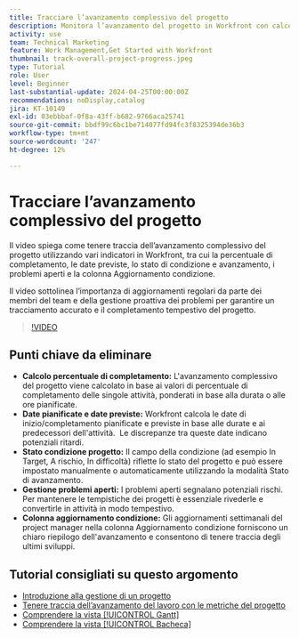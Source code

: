 ```yaml
---
title: Tracciare l’avanzamento complessivo del progetto
description: Monitora l’avanzamento del progetto in Workfront con calcoli sulla percentuale di completamento, date pianificate e previste, stato delle condizioni, gestione dei problemi aperti e aggiornamenti settimanali per una tracciatura chiara e tempestiva dei progetti.
activity: use
team: Technical Marketing
feature: Work Management,Get Started with Workfront
thumbnail: track-overall-project-progress.jpeg
type: Tutorial
role: User
level: Beginner
last-substantial-update: 2024-04-25T00:00:00Z
recommendations: noDisplay,catalog
jira: KT-10149
exl-id: 03ebbbaf-0f8a-43ff-b682-9766aca25741
source-git-commit: bbdf99c6bc1be714077fd94fc3f8325394de36b3
workflow-type: tm+mt
source-wordcount: '247'
ht-degree: 12%

---
```


# Tracciare l’avanzamento complessivo del progetto

Il video spiega come tenere traccia dell’avanzamento complessivo del progetto utilizzando vari indicatori in Workfront, tra cui la percentuale di completamento, le date previste, lo stato di condizione e avanzamento, i problemi aperti e la colonna Aggiornamento condizione.

Il video sottolinea l’importanza di aggiornamenti regolari da parte dei membri del team e della gestione proattiva dei problemi per garantire un tracciamento accurato e il completamento tempestivo del progetto. &#x200B;

>[!VIDEO](https://video.tv.adobe.com/v/3428748/?quality=12&learn=on&enablevpops=1)

## Punti chiave da eliminare

* **Calcolo percentuale di completamento:** L&#39;avanzamento complessivo del progetto viene calcolato in base ai valori di percentuale di completamento delle singole attività, ponderati in base alla durata o alle ore pianificate. &#x200B;
* **Date pianificate e date previste:** Workfront calcola le date di inizio/completamento pianificate e previste in base alle durate e ai predecessori dell&#39;attività. &#x200B; Le discrepanze tra queste date indicano potenziali ritardi. &#x200B;
* **Stato condizione progetto:** Il campo della condizione (ad esempio In Target, A rischio, In difficoltà) riflette lo stato del progetto e può essere impostato manualmente o automaticamente utilizzando la modalità Stato di avanzamento. &#x200B;
* **Gestione problemi aperti:** I problemi aperti segnalano potenziali rischi. &#x200B; Per mantenere le tempistiche dei progetti è essenziale rivederle e convertirle in attività in modo tempestivo. &#x200B;
* **Colonna aggiornamento condizione:** Gli aggiornamenti settimanali del project manager nella colonna Aggiornamento condizione forniscono un chiaro riepilogo dell&#39;avanzamento e consentono di tenere traccia degli ultimi sviluppi. &#x200B;


## Tutorial consigliati su questo argomento

* [Introduzione alla gestione di un progetto](/help/manage-work/projects/getting-started-manage-a-project.md)
* [Tenere traccia dell’avanzamento del lavoro con le metriche del progetto](/help/manage-work/projects/track-work-progress-with-project-metrics.md)
* [Comprendere la vista [!UICONTROL Gantt]](/help/manage-work/projects/understand-the-gantt-view.md)
* [Comprendere la vista [!UICONTROL Bacheca]](/help/manage-work/projects/understand-the-board-view.md)
